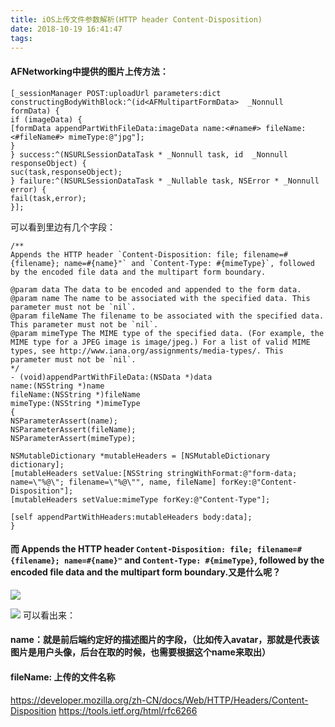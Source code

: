 ```yaml
---
title: iOS上传文件参数解析(HTTP header Content-Disposition)
date: 2018-10-19 16:41:47
tags:
---
```


#### **AFNetworking**中提供的图片上传方法：
```
[_sessionManager POST:uploadUrl parameters:dict constructingBodyWithBlock:^(id<AFMultipartFormData>  _Nonnull formData) {
if (imageData) {
[formData appendPartWithFileData:imageData name:<#name#> fileName:<#fileName#> mimeType:@"jpg"];
}
} success:^(NSURLSessionDataTask * _Nonnull task, id  _Nonnull responseObject) {
suc(task,responseObject);
} failure:^(NSURLSessionDataTask * _Nullable task, NSError * _Nonnull error) {
fail(task,error);
}];
```
可以看到里边有几个字段：
```
/**
Appends the HTTP header `Content-Disposition: file; filename=#{filename}; name=#{name}"` and `Content-Type: #{mimeType}`, followed by the encoded file data and the multipart form boundary.

@param data The data to be encoded and appended to the form data.
@param name The name to be associated with the specified data. This parameter must not be `nil`.
@param fileName The filename to be associated with the specified data. This parameter must not be `nil`.
@param mimeType The MIME type of the specified data. (For example, the MIME type for a JPEG image is image/jpeg.) For a list of valid MIME types, see http://www.iana.org/assignments/media-types/. This parameter must not be `nil`.
*/
- (void)appendPartWithFileData:(NSData *)data
name:(NSString *)name
fileName:(NSString *)fileName
mimeType:(NSString *)mimeType
{
NSParameterAssert(name);
NSParameterAssert(fileName);
NSParameterAssert(mimeType);

NSMutableDictionary *mutableHeaders = [NSMutableDictionary dictionary];
[mutableHeaders setValue:[NSString stringWithFormat:@"form-data; name=\"%@\"; filename=\"%@\"", name, fileName] forKey:@"Content-Disposition"];
[mutableHeaders setValue:mimeType forKey:@"Content-Type"];

[self appendPartWithHeaders:mutableHeaders body:data];
}
```
#### 而 Appends the HTTP header `Content-Disposition: file; filename=#{filename}; name=#{name}"` and `Content-Type: #{mimeType}`, followed by the encoded file data and the multipart form boundary.又是什么呢？

![](https://upload-images.jianshu.io/upload_images/1241385-1bc25da5f14c1aa0.png?imageMogr2/auto-orient/strip%7CimageView2/2/w/1240)


![](https://upload-images.jianshu.io/upload_images/1241385-dbf99a79c8e8edcf.png?imageMogr2/auto-orient/strip%7CimageView2/2/w/1240)
可以看出来：
#### name：就是前后端约定好的描述图片的字段，（比如传入avatar，那就是代表该图片是用户头像，后台在取的时候，也需要根据这个name来取出）
#### fileName: 上传的文件名称


https://developer.mozilla.org/zh-CN/docs/Web/HTTP/Headers/Content-Disposition
https://tools.ietf.org/html/rfc6266
